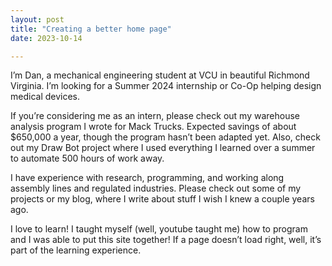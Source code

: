 ```yaml
---
layout: post
title: "Creating a better home page"
date: 2023-10-14

---
```


I’m Dan, a mechanical engineering student at VCU in beautiful Richmond Virginia. I’m looking for a Summer 2024 internship or Co-Op helping design medical devices.

If you’re considering me as an intern, please check out my warehouse analysis program I wrote for Mack Trucks. Expected savings of about $650,000 a year, though the program hasn’t been adapted yet. Also, check out my Draw Bot project where I used everything I learned over a summer to automate 500 hours of work away.

I have experience with research, programming, and working along assembly lines and regulated industries. Please check out some of my projects or my blog, where I write about stuff I wish I knew a couple years ago.

I love to learn! I taught myself (well, youtube taught me) how to program and I was able to put this site together! If a page doesn’t load right, well, it’s part of the learning experience.